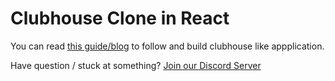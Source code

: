 # Clubhouse Clone in React

You can read [this guide/blog](https://www.100ms.live/blog/clubhouse-clone-in-react) to follow and build clubhouse like appplication.

Have question / stuck at something? [Join our Discord Server](https://www.100ms.live/discord)
